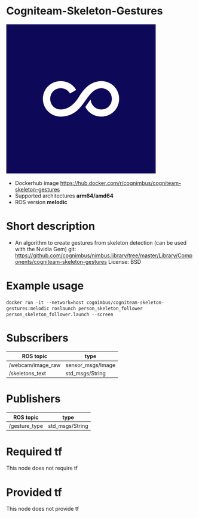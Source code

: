 # Cogniteam-Skeleton-Gestures

<img src="./cogniteam-skeleton-gestures/Cogniteam_CMYK_Social_white_on_aubergine.jpg" alt="cogniteam-skeleton-gestures" width="400"/>

* Dockerhub image https://hub.docker.com/r/cognimbus/cogniteam-skeleton-gestures
* Supported architectures <b>arm64/amd64</b>
* ROS version <b>melodic</b>

# Short description
* An algorithm to create gestures from skeleton detection (can be used with the Nvidia Gem)
git: https://github.com/cognimbus/nimbus.library/tree/master/Library/Components/cogniteam-skeleton-gestures
License: BSD

# Example usage
```
docker run -it --network=host cognimbus/cogniteam-skeleton-gestures:melodic roslaunch person_skeleton_follower person_skeleton_follower.launch --screen
```

# Subscribers
ROS topic | type
--- | ---
/webcam/image_raw | sensor_msgs/Image
/skeletons_text | std_msgs/String


# Publishers
ROS topic | type
--- | ---
/gesture_type | std_msgs/String


# Required tf
This node does not require tf


# Provided tf
This node does not provide tf



